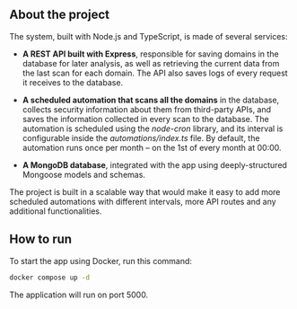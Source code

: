 ## About the project

The system, built with Node.js and TypeScript, is made of several services:

- **A REST API built with Express**, responsible for saving domains in the database for later analysis, as well as retrieving the current data from the last scan for each domain. The API also saves logs of every request it receives to the database.

- **A scheduled automation that scans all the domains** in the database, collects security information about them from third-party APIs, and saves the information collected in every scan to the database. The automation is scheduled using the _node-cron_ library, and its interval is configurable inside the _automations/index.ts_ file. By default, the automation runs once per month – on the 1st of every month at 00:00.

- **A MongoDB database**, integrated with the app using deeply-structured Mongoose models and schemas.

The project is built in a scalable way that would make it easy to add more scheduled automations with different intervals, more API routes and any additional functionalities.

## How to run

To start the app using Docker, run this command:

```bash
docker compose up -d
```

The application will run on port 5000.
